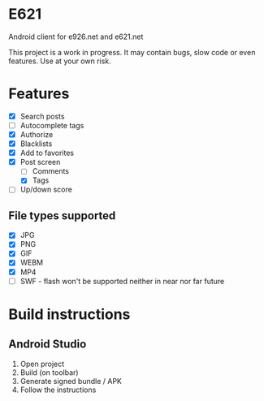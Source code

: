 # E621

Android client for e926.net and e621.net

This project is a work in progress. It may contain bugs, slow code or even features. Use at your own
risk.

# Features

- [x] Search posts
- [ ] Autocomplete tags
- [x] Authorize
- [x] Blacklists
- [x] Add to favorites
- [x] Post screen
    * [ ] Comments
    * [x] Tags
- [ ] Up/down score

## File types supported

- [x] JPG
- [x] PNG
- [x] GIF
- [x] WEBM
- [x] MP4
- [ ] SWF - flash won't be supported neither in near nor far future

# Build instructions

## Android Studio

1. Open project
2. Build (on toolbar)
3. Generate signed bundle / APK
4. Follow the instructions
